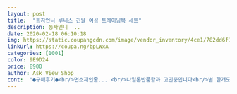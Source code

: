 ```yaml
---
layout: post 
title:  "동자언니 루니스 긴팔 여성 트레이닝복 세트" 
description: 동자언니  ..
date: 2020-02-18 06:10:18 
img: https://static.coupangcdn.com/image/vendor_inventory/4ce1/782dd6f10d66b1bf3a4fd550c1c7c350dd2bb99b91c84cfc4fa0f6836c0b.jpg 
linkUrl: https://coupa.ng/bpLWxA 
categories: [1001] 
color: 9E9D24 
price: 8900 
author: Ask View Shop 
cont:  "●구매후기●<br/>면소재인줄... <br/>나일론반품할까 고민중입니다<br/>별 한개도 아깝네요<br/>이건옷이라할수없네요<br/>저렴해서 기대는 안했지만 돈이 아까워요<br/>" 
---
```

